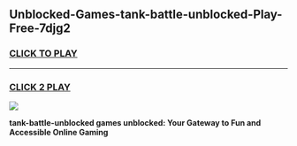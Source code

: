 
## Unblocked-Games-tank-battle-unblocked-Play-Free-7djg2
<h3>
<a href="https://premium76.site?title=tank-battle-unblocked&ref=23A">CLICK TO PLAY</a></h3>
<hr>

<h3>
<a href="https://premium76.site?title=tank-battle-unblocked&ref=23A">CLICK 2 PLAY</a>
  
</h3>

<a href="https://premium76.site?title=tank-battle-unblocked&ref=23A"><img src="https://clearcache.store/games.png"></a>


**tank-battle-unblocked games unblocked: Your Gateway to Fun and Accessible Online Gaming**
